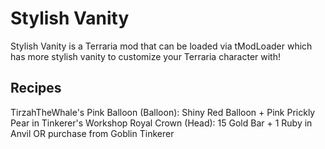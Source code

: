 # Stylish Vanity
Stylish Vanity is a Terraria mod that can be loaded via tModLoader which has more stylish vanity to customize your Terraria character with!
## Recipes
TirzahTheWhale&apos;s Pink Balloon (Balloon): Shiny Red Balloon + Pink Prickly Pear in Tinkerer's Workshop
Royal Crown (Head): 15 Gold Bar + 1 Ruby in Anvil OR purchase from Goblin Tinkerer
